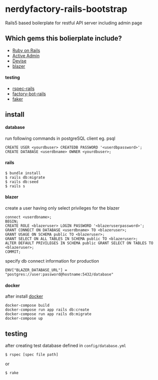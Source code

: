 # nerdyfactory-rails-bootstrap
Rails5 based boilerplate for restful API server including admin page

## Which gems this bolierplate include?

- [Ruby on Rails](https://github.com/rails/rails)
- [Active Admin](http://activeadmin.info/)
- [Devise](https://github.com/plataformatec/devise)
- [blazer](https://github.com/ankane/blazer)

#### testing
- [rspec-rails](https://github.com/rspec/rspec-rails)
- [factory-bot-rails](https://github.com/thoughtbot/factory_bot_rails)
- [faker](https://github.com/stympy/faker)

## install
#### database
run following commands in postgreSQL client eg. psql
```
CREATE USER <yourdbuser> CREATEDB PASSWORD '<userdbpassword>';
CREATE DATABASE <userdbname> OWNER <yourdbuser>;
```

#### rails 
```
$ bundle install
$ rails db:migrate
$ rails db:seed
$ rails s
```

#### blazer
create a user having only select privileges for the blazer
```
connect <userdbname>;
BEGIN;
CREATE ROLE <blazeruser> LOGIN PASSWORD '<blazeruserpassword>';
GRANT CONNECT ON DATABASE <userdbname> TO <blazeruser>;
GRANT USAGE ON SCHEMA public TO <blazeruser>;
GRANT SELECT ON ALL TABLES IN SCHEMA public TO <blazeruser>;
ALTER DEFAULT PRIVILEGES IN SCHEMA public GRANT SELECT ON TABLES TO <blazeruser>;
COMMIT;
```

specify db connect information for production
```
ENV["BLAZER_DATABASE_URL"] = "postgres://user:password@hostname:5432/database"
```

#### docker
after install [docker](https://docs.docker.com/engine/installation/)
```
docker-compose build
docker-compose run app rails db:create
docker-compose run app rails db:migrate
docker-compose up
```

## testing
after creating test database defined in `config/database.yml`
```
$ rspec [spec file path]
```
or
```
$ rake
```
